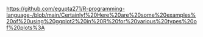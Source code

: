 https://github.com/egupta271/R-programming-language-/blob/main/Certainly!%20Here%20are%20some%20examples%20of%20using%20ggplot2%20in%20R%20for%20various%20types%20of%20plots%3A
